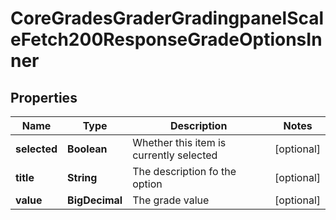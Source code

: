 

# CoreGradesGraderGradingpanelScaleFetch200ResponseGradeOptionsInner


## Properties

| Name | Type | Description | Notes |
|------------ | ------------- | ------------- | -------------|
|**selected** | **Boolean** | Whether this item is currently selected |  [optional] |
|**title** | **String** | The description fo the option |  [optional] |
|**value** | **BigDecimal** | The grade value |  [optional] |



